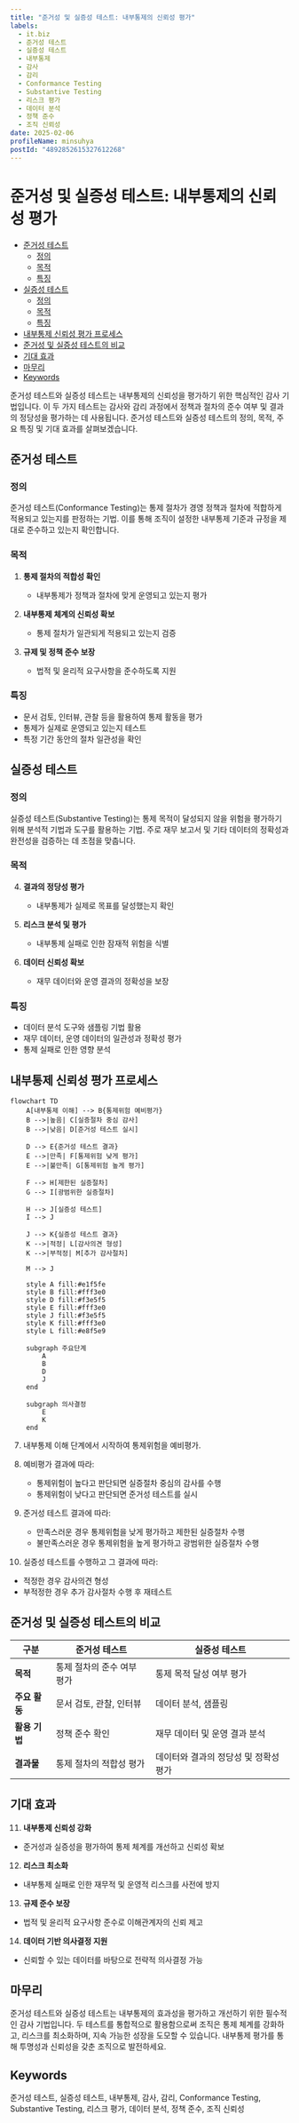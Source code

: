 ```yaml
---
title: "준거성 및 실증성 테스트: 내부통제의 신뢰성 평가"
labels:
  - it.biz
  - 준거성 테스트
  - 실증성 테스트
  - 내부통제
  - 감사
  - 감리
  - Conformance Testing
  - Substantive Testing
  - 리스크 평가
  - 데이터 분석
  - 정책 준수
  - 조직 신뢰성
date: 2025-02-06
profileName: minsuhya
postId: "4892852615327612268"
---
```


# 준거성 및 실증성 테스트: 내부통제의 신뢰성 평가

<!-- mtoc-start -->

- [준거성 테스트](#준거성-테스트)
  - [정의](#정의)
  - [목적](#목적)
  - [특징](#특징)
- [실증성 테스트](#실증성-테스트)
  - [정의](#정의-1)
  - [목적](#목적-1)
  - [특징](#특징-1)
- [내부통제 신뢰성 평가 프로세스](#내부통제-신뢰성-평가-프로세스)
- [준거성 및 실증성 테스트의 비교](#준거성-및-실증성-테스트의-비교)
- [기대 효과](#기대-효과)
- [마무리](#마무리)
- [Keywords](#keywords)

<!-- mtoc-end -->

준거성 테스트와 실증성 테스트는 내부통제의 신뢰성을 평가하기 위한 핵심적인 감사 기법입니다. 이 두 가지 테스트는 감사와 감리 과정에서 정책과 절차의 준수 여부 및 결과의 정당성을 평가하는 데 사용됩니다. 준거성 테스트와 실증성 테스트의 정의, 목적, 주요 특징 및 기대 효과를 살펴보겠습니다.

## 준거성 테스트

### 정의

준거성 테스트(Conformance Testing)는 통제 절차가 경영 정책과 절차에 적합하게 적용되고 있는지를 판정하는 기법. 이를 통해 조직이 설정한 내부통제 기준과 규정을 제대로 준수하고 있는지 확인합니다.

### 목적

1. **통제 절차의 적합성 확인**

   - 내부통제가 정책과 절차에 맞게 운영되고 있는지 평가

2. **내부통제 체계의 신뢰성 확보**

   - 통제 절차가 일관되게 적용되고 있는지 검증

3. **규제 및 정책 준수 보장**
   - 법적 및 윤리적 요구사항을 준수하도록 지원

### 특징

- 문서 검토, 인터뷰, 관찰 등을 활용하여 통제 활동을 평가
- 통제가 실제로 운영되고 있는지 테스트
- 특정 기간 동안의 절차 일관성을 확인

## 실증성 테스트

### 정의

실증성 테스트(Substantive Testing)는 통제 목적이 달성되지 않을 위험을 평가하기 위해 분석적 기법과 도구를 활용하는 기법. 주로 재무 보고서 및 기타 데이터의 정확성과 완전성을 검증하는 데 초점을 맞춥니다.

### 목적

4. **결과의 정당성 평가**

   - 내부통제가 실제로 목표를 달성했는지 확인

5. **리스크 분석 및 평가**

   - 내부통제 실패로 인한 잠재적 위험을 식별

6. **데이터 신뢰성 확보**
   - 재무 데이터와 운영 결과의 정확성을 보장

### 특징

- 데이터 분석 도구와 샘플링 기법 활용
- 재무 데이터, 운영 데이터의 일관성과 정확성 평가
- 통제 실패로 인한 영향 분석

## 내부통제 신뢰성 평가 프로세스

```mermaid
flowchart TD
    A[내부통제 이해] --> B{통제위험 예비평가}
    B -->|높음| C[실증절차 중심 감사]
    B -->|낮음| D[준거성 테스트 실시]

    D --> E{준거성 테스트 결과}
    E -->|만족| F[통제위험 낮게 평가]
    E -->|불만족| G[통제위험 높게 평가]

    F --> H[제한된 실증절차]
    G --> I[광범위한 실증절차]

    H --> J[실증성 테스트]
    I --> J

    J --> K{실증성 테스트 결과}
    K -->|적정| L[감사의견 형성]
    K -->|부적정| M[추가 감사절차]

    M --> J

    style A fill:#e1f5fe
    style B fill:#fff3e0
    style D fill:#f3e5f5
    style E fill:#fff3e0
    style J fill:#f3e5f5
    style K fill:#fff3e0
    style L fill:#e8f5e9

    subgraph 주요단계
        A
        B
        D
        J
    end

    subgraph 의사결정
        E
        K
    end
```

7. 내부통제 이해 단계에서 시작하여 통제위험을 예비평가.
8. 예비평가 결과에 따라:

   - 통제위험이 높다고 판단되면 실증절차 중심의 감사를 수행
   - 통제위험이 낮다고 판단되면 준거성 테스트를 실시

9. 준거성 테스트 결과에 따라:

   - 만족스러운 경우 통제위험을 낮게 평가하고 제한된 실증절차 수행
   - 불만족스러운 경우 통제위험을 높게 평가하고 광범위한 실증절차 수행

10. 실증성 테스트를 수행하고 그 결과에 따라:
   - 적정한 경우 감사의견 형성
   - 부적정한 경우 추가 감사절차 수행 후 재테스트

## 준거성 및 실증성 테스트의 비교

| 구분          | 준거성 테스트              | 실증성 테스트                         |
| ------------- | -------------------------- | ------------------------------------- |
| **목적**      | 통제 절차의 준수 여부 평가 | 통제 목적 달성 여부 평가              |
| **주요 활동** | 문서 검토, 관찰, 인터뷰    | 데이터 분석, 샘플링                   |
| **활용 기법** | 정책 준수 확인             | 재무 데이터 및 운영 결과 분석         |
| **결과물**    | 통제 절차의 적합성 평가    | 데이터와 결과의 정당성 및 정확성 평가 |

## 기대 효과

11. **내부통제 신뢰성 강화**

   - 준거성과 실증성을 평가하여 통제 체계를 개선하고 신뢰성 확보

12. **리스크 최소화**

   - 내부통제 실패로 인한 재무적 및 운영적 리스크를 사전에 방지

13. **규제 준수 보장**

   - 법적 및 윤리적 요구사항 준수로 이해관계자의 신뢰 제고

14. **데이터 기반 의사결정 지원**
   - 신뢰할 수 있는 데이터를 바탕으로 전략적 의사결정 가능

## 마무리

준거성 테스트와 실증성 테스트는 내부통제의 효과성을 평가하고 개선하기 위한 필수적인 감사 기법입니다. 두 테스트를 통합적으로 활용함으로써 조직은 통제 체계를 강화하고, 리스크를 최소화하며, 지속 가능한 성장을 도모할 수 있습니다. 내부통제 평가를 통해 투명성과 신뢰성을 갖춘 조직으로 발전하세요.

## Keywords

준거성 테스트, 실증성 테스트, 내부통제, 감사, 감리, Conformance Testing, Substantive Testing, 리스크 평가, 데이터 분석, 정책 준수, 조직 신뢰성